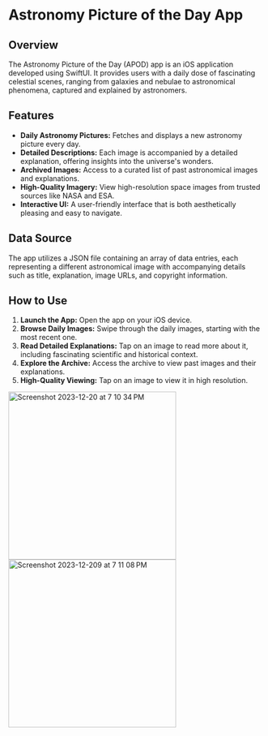 # Astronomy Picture of the Day App

## Overview
The Astronomy Picture of the Day (APOD) app is an iOS application developed using SwiftUI. It provides users with a daily dose of fascinating celestial scenes, ranging from galaxies and nebulae to astronomical phenomena, captured and explained by astronomers.

## Features
- **Daily Astronomy Pictures:** Fetches and displays a new astronomy picture every day.
- **Detailed Descriptions:** Each image is accompanied by a detailed explanation, offering insights into the universe's wonders.
- **Archived Images:** Access to a curated list of past astronomical images and explanations.
- **High-Quality Imagery:** View high-resolution space images from trusted sources like NASA and ESA.
- **Interactive UI:** A user-friendly interface that is both aesthetically pleasing and easy to navigate.

## Data Source
The app utilizes a JSON file containing an array of data entries, each representing a different astronomical image with accompanying details such as title, explanation, image URLs, and copyright information.

## How to Use
1. **Launch the App:** Open the app on your iOS device.
2. **Browse Daily Images:** Swipe through the daily images, starting with the most recent one.
3. **Read Detailed Explanations:** Tap on an image to read more about it, including fascinating scientific and historical context.
4. **Explore the Archive:** Access the archive to view past images and their explanations.
5. **High-Quality Viewing:** Tap on an image to view it in high resolution.

<img width="331" alt="Screenshot 2023-12-20 at 7 10 34 PM" src="https://github.com/jairajput/NasaApp/assets/80166407/802e84cb-348c-4957-b96a-4b625f4c7d02">
<img width="331" alt="Screenshot 2023-12-209 at 7 11 08 PM" src="https://github.com/jairajput/NasaApp/assets/80166407/1403de9b-ec4a-4345-915e-d1e9c000b6c8">

